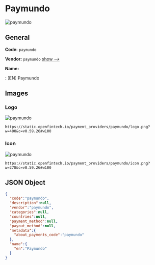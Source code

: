 
# Paymundo 
![paymundo](https://static.openfintech.io/payment_providers/paymundo/logo.png?w=400&c=v0.59.26#w100)  

## General 
 
**Code:** `paymundo` 
 
**Vendor:** `paymundo` [show -->](/vendors/paymundo/) 
 
**Name:** 
 
:	[EN] Paymundo 
 

## Images 

### Logo 
 
![paymundo](https://static.openfintech.io/payment_providers/paymundo/logo.png?w=400&c=v0.59.26#w100)  

```
https://static.openfintech.io/payment_providers/paymundo/logo.png?w=400&c=v0.59.26#w100
```  

### Icon 
 
![paymundo](https://static.openfintech.io/payment_providers/paymundo/icon.png?w=278&c=v0.59.26#w100)  

```
https://static.openfintech.io/payment_providers/paymundo/icon.png?w=278&c=v0.59.26#w100
```  

## JSON Object 

```json
{
  "code":"paymundo",
  "description":null,
  "vendor":"paymundo",
  "categories":null,
  "countries":null,
  "payment_method":null,
  "payout_method":null,
  "metadata":{
    "about_payments_code":"paymundo"
  },
  "name":{
    "en":"Paymundo"
  }
}
```  
